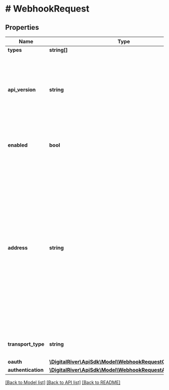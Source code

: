 # # WebhookRequest

## Properties

Name | Type | Description | Notes
------------ | ------------- | ------------- | -------------
**types** | **string[]** |  | [optional] 
**api_version** | **string** | Indicates whether to use the current, default version of the API or the version specified by YYYY-MM-DD. | [optional] [default to 'default']
**enabled** | **bool** | Indicates whether the webhook is enabled and receives notifications. | [optional] [default to true]
**address** | **string** | URL of the webhook endpoint on your server you have set up to receive webhook notifications. Webhook data is sent as JSON in the POST request body. The full event details are included and can be used directly, after parsing the JSON into an Event object. | 
**transport_type** | **string** |  | [optional] [default to 'HTTP']
**oauth** | [**\DigitalRiver\ApiSdk\Model\WebhookRequestOauth**](WebhookRequestOauth.md) |  | [optional] 
**authentication** | [**\DigitalRiver\ApiSdk\Model\WebhookRequestAuthentication**](WebhookRequestAuthentication.md) |  | [optional] 

[[Back to Model list]](../../README.md#documentation-for-models) [[Back to API list]](../../README.md#documentation-for-api-endpoints) [[Back to README]](../../README.md)


